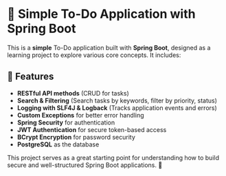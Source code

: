 # 📝 Simple To-Do Application with Spring Boot  

This is a **simple** To-Do application built with **Spring Boot**, designed as a learning project to explore various core concepts. It includes:  

## 🚀 Features  
- **RESTful API methods** (CRUD for tasks)  
- **Search & Filtering** (Search tasks by keywords, filter by priority, status)  
- **Logging with SLF4J & Logback** (Tracks application events and errors)  
- **Custom Exceptions** for better error handling  
- **Spring Security** for authentication  
- **JWT Authentication** for secure token-based access  
- **BCrypt Encryption** for password security  
- **PostgreSQL** as the database  

This project serves as a great starting point for understanding how to build secure and well-structured Spring Boot applications. 🚀
